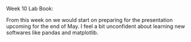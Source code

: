 Week 10 Lab Book:

From this week on we would start on preparing for the presentation upcoming for the end of May. I feel a bit unconfident about learning new softwares like pandas and matplotlib.
